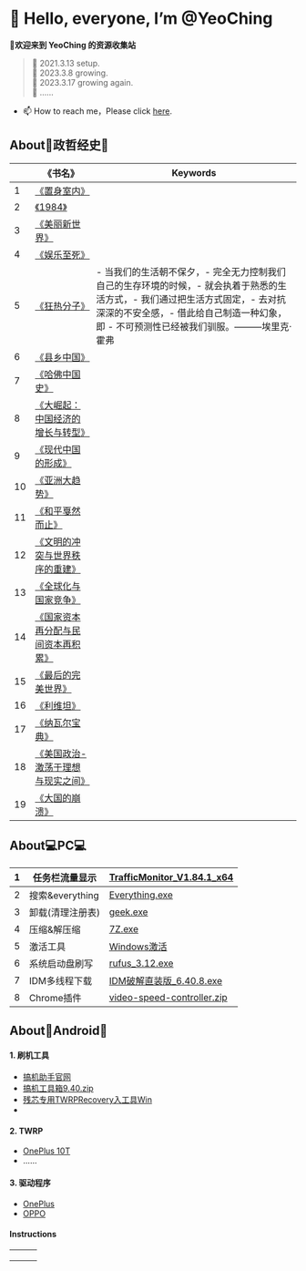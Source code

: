 # 👋 Hello, everyone, I’m @YeoChing
**👀欢迎来到 YeoChing 的资源收集站**
    
>🌱 2021.3.13 setup.  
>🌱 2023.3.8 growing.  
>🌱 2023.3.17 growing again.  
>🌱 ……
- 📫 How to reach me，Please click [here](http://www.coolapk.com/u/2483998).   
 
 ## About📖政哲经史📖  
| |《书名》|Keywords|
|---|---|---|
|1|[《置身室内》](https://voohlly.lanzoue.com/i7MVU0qbo3lg)||
|2|[《1984》]()||
|3|[《美丽新世界》]()||
|4|[《娱乐至死》](https://voohlly.lanzoue.com/iZLTi0qbnkta)||
|5|[《狂热分子》](https://voohlly.lanzoue.com/i2FI10qbnkpg)|- 当我们的生活朝不保夕，- 完全无力控制我们自己的生存环境的时候，- 就会执着于熟悉的生活方式，- 我们通过把生活方式固定，- 去对抗深深的不安全感，- 借此给自己制造一种幻象，即 - 不可预测性已经被我们驯服。———埃里克·霍弗 |
|6|[《县乡中国》](https://voohlly.lanzoue.com/iJCvb0qbnmfi)||
|7|[《哈佛中国史》](https://voohlly.lanzoue.com/iQbWc0qbnrjc)||
|8|[《大崛起：中国经济的增长与转型》](https://voohlly.lanzoue.com/iD8PG0qbnmbe)||
|9|[《现代中国的形成》]()||
|10|[《亚洲大趋势》](https://voohlly.lanzoue.com/iB0jf0qbns5e)||
|11|[《和平戛然而止》]()||
|12|[《文明的冲突与世界秩序的重建》](https://voohlly.lanzoue.com/iDgXG0qbnrxg)||
|13|[《全球化与国家竞争》](https://voohlly.lanzoue.com/ibFeh0qbo4of)||
|14|[《国家资本再分配与民间资本再积累》](https://voohlly.lanzoue.com/ij5fS0qbo56d)||
|15|[《最后的完美世界》](https://voohlly.lanzoue.com/iCUEk0qbnqah)||
|16|[《利维坦》](https://voohlly.lanzoue.com/i6LTn0qbnryh)||
|17|[《纳瓦尔宝典》](https://voohlly.lanzoue.com/iDG4u0qbrype)||
|18|[《美国政治-激荡于理想与现实之间》](https://voohlly.lanzoue.com/iyR7d0qbns0j)||
|19|[《大国的崩溃》](https://voohlly.lanzoue.com/ia2JH0qbnrmf)||
 
## About💻PC💻  
|1|任务栏流量显示| [TrafficMonitor_V1.84.1_x64](https://voohlly.lanzoue.com/ivQrQ0pm0bgf)|
|---|---|---|
|2|搜索&everything|[Everything.exe](https://voohlly.lanzoue.com/itdvkmqnr2f)|
|3|卸载(清理注册表)|[geek.exe](https://voohlly.lanzoue.com/i2FWH0lpyoza)|
|4|压缩&解压缩|[7Z.exe](https://voohlly.lanzoue.com/iYSfwmqnyrc)|
|5|激活工具|[Windows激活](https://voohlly.lanzoue.com/ia6Mkmruhde)|
|6|系统启动盘刷写|[rufus_3.12.exe](https://voohlly.lanzoue.com/iNT8tmqnm2f)|
|7|IDM多线程下载|[IDM破解直装版_6.40.8.exe](https://voohlly.lanzoue.com/iyo2v0pm4m8h)|
|8|Chrome插件|[video-speed-controller.zip](https://voohlly.lanzoue.com/irVXs0pm4l8b)|

## About🤖Android🤖
#### 1. 刷机工具
  - [搞机助手官网](https://lsdy.top/gjzs)
  - [搞机工具箱9.40.zip](https://voohlly.lanzoue.com/idm5F0pm4lfi)
  - [残芯专用TWRPRecovery入工具Win](https://voohlly.lanzoue.com/iq0FLm90swb)
  - []()
#### 2. TWRP              
  - [OnePlus 10T]()
  - ……

#### 3. 驱动程序              
  - [OnePlus]()
  - [OPPO]()


#### Instructions

|   |   |   |
|---|---|---|
|   |   |   |
|   |   |   |
|   |   |   |

<!---
@TopolerMay a ✨ special ✨ repository because its `README.md` (this file) appears on your GitHub profile.
You can click the Preview link to take a look at your changes.
--->
